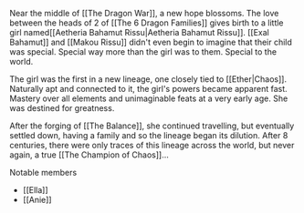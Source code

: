 Near the middle of [[The Dragon War]], a new hope blossoms. The love between the heads of 2 of [[The 6 Dragon Families]] gives birth to a little girl named[[Aetheria Bahamut Rissu|Aetheria Bahamut Rissu]]. [[Exal Bahamut]] and [[Makou Rissu]] didn't even begin to imagine that their child was special. Special way more than the girl was to them. Special to the world.

The girl was the first in a new lineage, one closely tied to [[Ether|Chaos]]. Naturally apt and connected to it, the girl's powers became apparent fast. Mastery over all elements and unimaginable feats at a very early age. She was destined for greatness.

After the forging of [[The Balance]], she continued travelling, but eventually settled down, having a family and so the lineage began its dilution. After 8 centuries, there were only traces of this lineage across the world, but never again, a true [[The Champion of Chaos]]...

Notable members
- [[Ella]]
- [[Anie]]